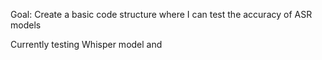 Goal: Create a basic code structure where I can test the accuracy of ASR models 

Currently testing Whisper model and 
